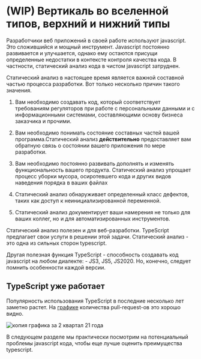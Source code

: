 # (WIP) Вертикаль во вселенной типов, верхний и нижний типы

Разработчики веб приложений в своей работе используют javascript. Это сложившийся и мощный инструмент. Javascript постоянно развивается и улучшается, однако ему остаются присущи определенные недостатки в контексте контроля качества кода. В частности, статический анализ кода в чистом javascript затруднен.

Статический анализ в настоящее время является важной составной частью процесса разработки. Вот только несколько причин такого значения.

1. Вам необходимо создавать код, который соответствует требованиям регуляторов при работе с персональными данными и с информационными системами, составляющими основу бизнеса заказчика и прочими.

1. Вам необходимо понимать состояние составных частей вашей программа.Статический анализ **действительно** предоставляет вам обратную связь о состоянии вашего приложения по мере разработки.

1. Вам необходимо постоянно развивать дополнять и изменять функциональность вашего продукта. Статический анализ упрощает процесс уборки мусора, осиротевшего кода и других видов наведения порядка в ваших файлах

1. Статический анализ обнаруживает определенный класс дефектов, таких как доступ к неинициализированной переменной.

1. Статический анализ документирует ваши намерения не только для ваших коллег, но и для автоматизированных инструментов.

Статический анализ полезен и для веб-разработки.  TypeScript  предлагает свои услуги в решении этой задачи. Статический анализ - это одна из сильных сторон typescript.

Другая полезная функция TypeScript - способность создавать код javascript на любом диалекте: - JS3, JS5, JS2020. Но, конечно, следует помнить особенности каждой версии.

## TypeScript  уже работает

Популярность использования TypeScript в последние несколько лет заметно растет. На [графике](https://madnight.github.io/githut/#/pull_requests/2021/2) количества pull-request-ов это хорошо видно.

![копия графика за 2 квартал 21 года](assets/popularity.png)

В следующем разделе мы практически посмотрим на потенциальный проблемы javascript кода, чтобы еще лучше оценить преимущества typescript.
